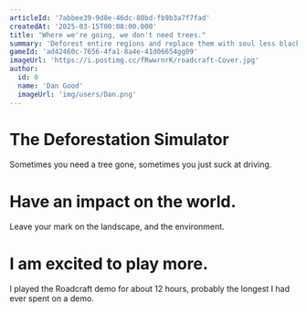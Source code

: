 ```yaml
---
articleId: '7abbee39-9d8e-46dc-80bd-fb9b3a7f7fad'
createdAt: '2025-03-15T00:08:00.000'
title: "Where we're going, we don't need trees."
summary: 'Deforest entire regions and replace them with soul less black roads with your homies.'
gameId: 'ad42460c-7656-4fa1-8a4e-41d06654gg09'
imageUrl: 'https://i.postimg.cc/fRwwrnrK/roadcraft-Cover.jpg'
author:
  id: 0
  name: 'Dan Good'
  imageUrl: 'img/users/Dan.png'
---
```


# The Deforestation Simulator

Sometimes you need a tree gone, sometimes you just suck at driving.

# Have an impact on the world.

Leave your mark on the landscape, and the environment.

# I am excited to play more.

I played the Roadcraft demo for about 12 hours, probably the longest I had ever spent on a demo.
